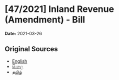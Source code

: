 # [47/2021] Inland Revenue (Amendment) - Bill

**Date:** 2021-03-26

## Original Sources

- [English](https://documents.gov.lk/view/bills/2021/3/47-2021_E.pdf)
- [සිංහල](https://documents.gov.lk/view/bills/2021/3/47-2021_S.pdf)
- [தமிழ்](https://documents.gov.lk/view/bills/2021/3/47-2021_T.pdf)
